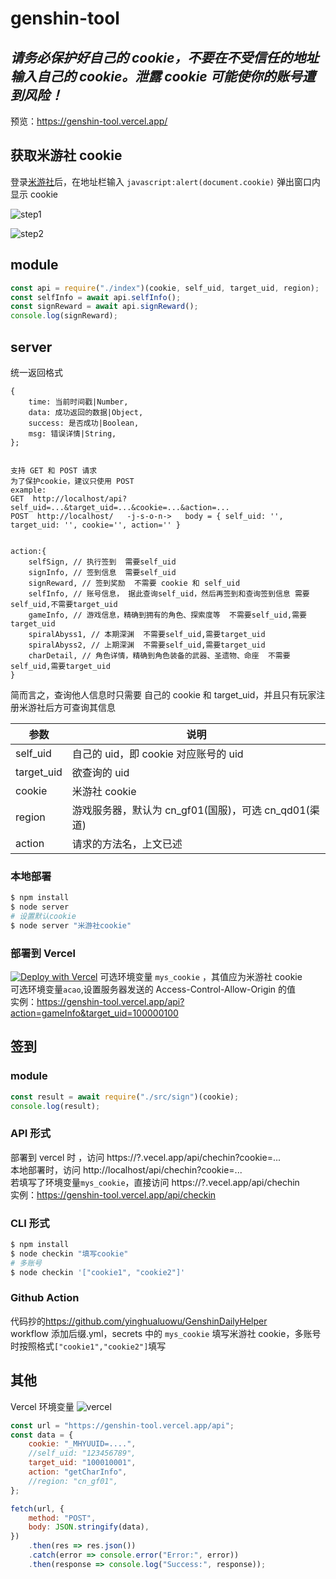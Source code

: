 # genshin-tool

## _请务必保护好自己的 cookie，不要在不受信任的地址输入自己的 cookie。泄露 cookie 可能使你的账号遭到风险！_

预览：<https://genshin-tool.vercel.app/>

## 获取米游社 cookie

登录[米游社](https://bbs.mihoyo.com/ys/)后，在地址栏输入 `javascript:alert(document.cookie)` 弹出窗口内显示 cookie

![step1](https://i.w3tt.com/2021/08/21/q6gH1.png)

![step2](https://i.w3tt.com/2021/08/21/q6y1G.png)

## module

```js
const api = require("./index")(cookie, self_uid, target_uid, region);
const selfInfo = await api.selfInfo();
const signReward = await api.signReward();
console.log(signReward);
```

## server

统一返回格式

```
{
    time: 当前时间戳|Number,
    data: 成功返回的数据|Object,
    success: 是否成功|Boolean,
    msg: 错误详情|String,
};

```

```

支持 GET 和 POST 请求
为了保护cookie，建议只使用 POST
example:
GET  http://localhost/api?self_uid=...&target_uid=...&cookie=...&action=...
POST  http://localhost/   -j-s-o-n->   body = { self_uid: '', target_uid: '', cookie='', action='' }


```

```
action:{
    selfSign, // 执行签到  需要self_uid
    signInfo, // 签到信息  需要self_uid
    signReward, // 签到奖励  不需要 cookie 和 self_uid
    selfInfo, // 账号信息， 据此查询self_uid，然后再签到和查询签到信息 需要self_uid,不需要target_uid
    gameInfo, // 游戏信息，精确到拥有的角色、探索度等  不需要self_uid,需要target_uid
    spiralAbyss1, // 本期深渊  不需要self_uid,需要target_uid
    spiralAbyss2, // 上期深渊  不需要self_uid,需要target_uid
    charDetail, // 角色详情，精确到角色装备的武器、圣遗物、命座  不需要self_uid,需要target_uid
}
```

简而言之，查询他人信息时只需要 自己的 cookie 和 target_uid，并且只有玩家注册米游社后方可查询其信息

| 参数       | 说明                                                 |
| ---------- | ---------------------------------------------------- |
| self_uid   | 自己的 uid，即 cookie 对应账号的 uid                 |
| target_uid | 欲查询的 uid                                         |
| cookie     | 米游社 cookie                                        |
| region     | 游戏服务器，默认为 cn_gf01(国服)，可选 cn_qd01(渠道) |
| action     | 请求的方法名，上文已述                               |

### 本地部署

```sh
$ npm install
$ node server
# 设置默认cookie
$ node server "米游社cookie"

```

### 部署到 Vercel

[![Deploy with Vercel](https://vercel.com/button)](https://vercel.com/new/clone?repository-url=https%3A%2F%2Fgithub.com%2FYieldRay%2Fgenshin-tool&env=mys_cookie,acao&demo-title=Genshin-Tool&demo-url=https%3A%2F%2Fgenshin-tool.vercel.app%2F)
可选环境变量 `mys_cookie` ，其值应为米游社 cookie  
可选环境变量`acao`,设置服务器发送的 Access-Control-Allow-Origin 的值  
实例：<https://genshin-tool.vercel.app/api?action=gameInfo&target_uid=100000100>

## 签到

### module

```js
const result = await require("./src/sign")(cookie);
console.log(result);
```

### API 形式

部署到 vercel 时 ，访问 https://?.vecel.app/api/chechin?cookie=...  
本地部署时，访问 http://localhost/api/chechin?cookie=...  
若填写了环境变量`mys_cookie`，直接访问 https://?.vecel.app/api/chechin  
实例：<https://genshin-tool.vercel.app/api/checkin>

### CLI 形式

```sh
$ npm install
$ node checkin "填写cookie"
# 多账号
$ node checkin '["cookie1", "cookie2"]'
```

### Github Action

代码抄的<https://github.com/yinghualuowu/GenshinDailyHelper>  
workflow 添加后缀.yml，secrets 中的 `mys_cookie` 填写米游社 cookie，多账号时按照格式`["cookie1","cookie2"]`填写

## 其他

Vercel 环境变量
![vercel](https://i.w3tt.com/2021/08/21/q6JxD.png)

```js
const url = "https://genshin-tool.vercel.app/api";
const data = {
    cookie: "_MHYUUID=....",
    //self_uid: "123456789",
    target_uid: "100010001",
    action: "getCharInfo",
    //region: "cn_gf01",
};

fetch(url, {
    method: "POST",
    body: JSON.stringify(data),
})
    .then(res => res.json())
    .catch(error => console.error("Error:", error))
    .then(response => console.log("Success:", response));
```
